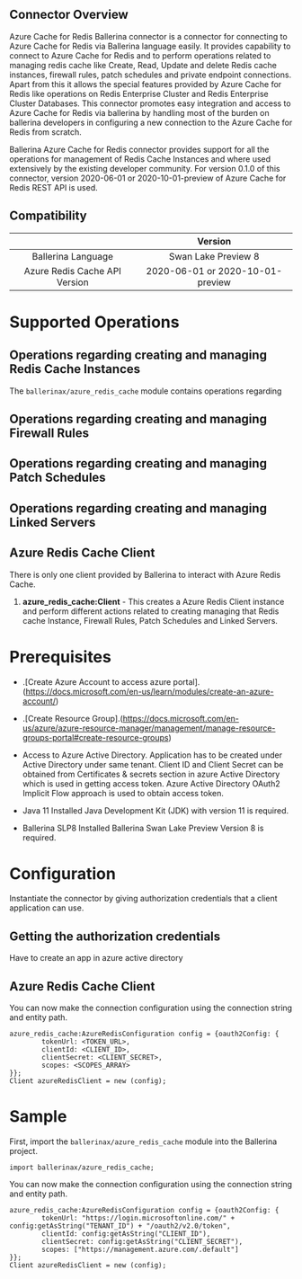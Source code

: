  ## Connector Overview
 
 Azure Cache for Redis Ballerina connector is a connector for connecting to Azure Cache for
 Redis via Ballerina language easily. It provides capability to connect to Azure Cache for Redis and to perform operations related to managing redis cache like Create, Read, Update and delete Redis cache instances, firewall rules, patch schedules and private endpoint connections. Apart from this it allows the special features provided by Azure Cache for Redis
 like operations on Redis Enterprise Cluster and Redis Enterprise Cluster Databases. This
 connector promotes easy integration and access to Azure Cache for Redis via ballerina by
 handling most of the burden on ballerina developers in configuring a new connection to the
 Azure Cache for Redis from scratch.

 Ballerina Azure Cache for Redis connector provides support for all the operations for 
 management of Redis Cache Instances and where used extensively by the existing developer 
 community. For version 0.1.0 of this connector, version 2020-06-01 or 2020-10-01-preview of 
 Azure Cache for Redis REST API is used.



## Compatibility

|                               |      	       Version                 |
| :---------------------------: | :----------------------------------: |
|      Ballerina Language       |         Swan Lake Preview 8 	       |
| Azure Redis Cache API Version |   2020-06-01 or 2020-10-01-preview   |

# Supported Operations

## Operations regarding creating and managing Redis Cache Instances
The `ballerinax/azure_redis_cache` module contains operations regarding

## Operations regarding creating and managing Firewall Rules

## Operations regarding creating and managing Patch Schedules

## Operations regarding creating and managing Linked Servers


## Azure Redis Cache Client

There is only one client provided by Ballerina to interact with Azure Redis Cache.

1. **azure_redis_cache:Client** - This creates a Azure Redis Client instance and perform different actions related to creating managing that Redis cache Instance, Firewall Rules, Patch Schedules and Linked Servers.

# Prerequisites
* .[Create Azure Account to access azure portal].(https://docs.microsoft.com/en-us/learn/modules/create-an-azure-account/)

* .[Create Resource Group].(https://docs.microsoft.com/en-us/azure/azure-resource-manager/management/manage-resource-groups-portal#create-resource-groups)

* Access to Azure Active Directory.
Application has to be created under Active Directory under same tenant.
Client ID and Client Secret can be obtained from Certificates & secrets section in azure Active Directory which is used in getting access token. Azure Active Directory OAuth2 Implicit Flow approach is used to obtain access token.

* Java 11 Installed
Java Development Kit (JDK) with version 11 is required.

* Ballerina SLP8 Installed
Ballerina Swan Lake Preview Version 8 is required.


# Configuration
Instantiate the connector by giving authorization credentials that a client application can use.

## Getting the authorization credentials
Have to create an app in azure active directory


## Azure Redis Cache Client

You can now make the connection configuration using the connection string and entity path.
```ballerina
azure_redis_cache:AzureRedisConfiguration config = {oauth2Config: {
        tokenUrl: <TOKEN_URL>,
        clientId: <CLIENT_ID>,
        clientSecret: <CLIENT_SECRET>,
        scopes: <SCOPES_ARRAY>
}};
Client azureRedisClient = new (config);
```

# Sample
First, import the `ballerinax/azure_redis_cache` module into the Ballerina project.
```ballerina
import ballerinax/azure_redis_cache;
```

You can now make the connection configuration using the connection string and entity path.
```ballerina
azure_redis_cache:AzureRedisConfiguration config = {oauth2Config: {
        tokenUrl: "https://login.microsoftonline.com/" + config:getAsString("TENANT_ID") + "/oauth2/v2.0/token",
        clientId: config:getAsString("CLIENT_ID"),
        clientSecret: config:getAsString("CLIENT_SECRET"),
        scopes: ["https://management.azure.com/.default"]
}};
Client azureRedisClient = new (config);
```

